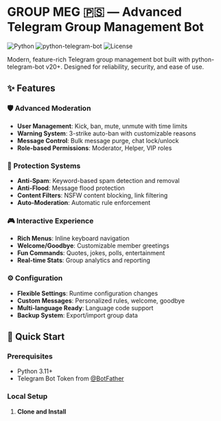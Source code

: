 # GROUP MEG 🇵🇸 — Advanced Telegram Group Management Bot

![Python](https://img.shields.io/badge/python-v3.11+-blue.svg)
![python-telegram-bot](https://img.shields.io/badge/python--telegram--bot-v20.7-green.svg)
![License](https://img.shields.io/badge/license-MIT-blue.svg)

Modern, feature-rich Telegram group management bot built with python-telegram-bot v20+. Designed for reliability, security, and ease of use.

## ✨ Features

### 🛡️ Advanced Moderation
- **User Management**: Kick, ban, mute, unmute with time limits
- **Warning System**: 3-strike auto-ban with customizable reasons
- **Message Control**: Bulk message purge, chat lock/unlock
- **Role-based Permissions**: Moderator, Helper, VIP roles

### 🚫 Protection Systems
- **Anti-Spam**: Keyword-based spam detection and removal
- **Anti-Flood**: Message flood protection
- **Content Filters**: NSFW content blocking, link filtering
- **Auto-Moderation**: Automatic rule enforcement

### 🎮 Interactive Experience
- **Rich Menus**: Inline keyboard navigation
- **Welcome/Goodbye**: Customizable member greetings
- **Fun Commands**: Quotes, jokes, polls, entertainment
- **Real-time Stats**: Group analytics and reporting

### ⚙️ Configuration
- **Flexible Settings**: Runtime configuration changes
- **Custom Messages**: Personalized rules, welcome, goodbye
- **Multi-language Ready**: Language code support
- **Backup System**: Export/import group data

## 🚀 Quick Start

### Prerequisites
- Python 3.11+
- Telegram Bot Token from [@BotFather](https://t.me/botfather)

### Local Setup

1. **Clone and Install**
